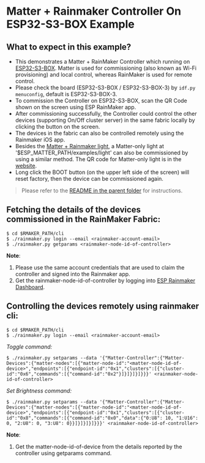 # Matter + Rainmaker Controller On ESP32-S3-BOX Example

## What to expect in this example?

- This demonstrates a Matter + RainMaker Controller which running on [ESP32-S3-BOX](https://github.com/espressif/esp-box). Matter is used for commissioning (also known as Wi-Fi provisioning) and local control, whereas RainMaker is used for remote control.
- Please check the board (ESP32-S3-BOX / ESP32-S3-BOX-3) by `idf.py menuconfig`, default is ESP32-S3-BOX-3.
- To commission the Controller on ESP32-S3-BOX, scan the QR Code shown on the screen using ESP RainMaker app.
- After commissioning successfully, the Controller could control the other devices (supporting On/Off cluster server) in the same fabric locally by clicking the button on the screen.
- The devices in the fabric can also be controlled remotely using the Rainmaker iOS app.
- Besides the [Matter + Rainmaker light](../matter_light/), a Matter-only light at '$ESP_MATTER_PATH/examples/light' can also be commissioned by using a similar method. The QR code for Matter-only light is in the [website](https://docs.espressif.com/projects/esp-matter/en/latest/esp32/developing.html#commissioning-and-control).
- Long click the BOOT button (on the upper left side of the screen) will reset factory, then the device can be commissioned again.

> Please refer to the [README in the parent folder](../README.md) for instructions.

## Fetching the details of the devices commissioned in the RainMaker Fabric:

```
$ cd $RMAKER_PATH/cli
$ ./rainmaker.py login --email <rainmaker-account-email>
$ ./rainmaker.py getparams <rainmaker-node-id-of-controller>
```
**Note**:
1) Please use the same account credentials that are used to claim the controller and signed into the Rainmaker app.
2) Get the rainmaker-node-id-of-controller by logging into [ESP Rainmaker Dashboard](https://dashboard.rainmaker.espressif.com/login).

## Controlling the devices remotely using rainmaker cli:

```
$ cd $RMAKER_PATH/cli
$ ./rainmaker.py login --email <rainmaker-account-email>
```
_Toggle command:_
```
$ ./rainmaker.py setparams --data '{"Matter-Controller":{"Matter-Devices":{"matter-nodes":[{"matter-node-id":"<matter-node-id-of-device>","endpoints":[{"endpoint-id":"0x1","clusters":[{"cluster-id":"0x6","commands":[{"command-id":"0x2"}]}]}]}]}}}' <rainmaker-node-id-of-controller>
```
_Set Brightness command:_
```
$ ./rainmaker.py setparams --data '{"Matter-Controller":{"Matter-Devices":{"matter-nodes":[{"matter-node-id":"<matter-node-id-of-device>","endpoints":[{"endpoint-id":"0x1","clusters":[{"cluster-id":"0x8","commands":[{"command-id":"0x0","data":{"0:U8": 10, "1:U16": 0, "2:U8": 0, "3:U8": 0}}]}]}]}]}}}' <rainmaker-node-id-of-controller>
```
**Note**:
1) Get the matter-node-id-of-device from the details reported by the controller using getparams command.
